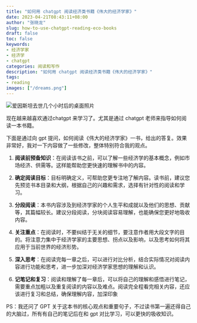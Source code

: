 ```yaml
---
title: "如何用 chatgpt 阅读经济类书籍《伟大的经济学家》"
date: 2023-04-21T08:43:11+08:00
author: "张晓龙"
slug: how-to-use-chatgpt-reading-eco-books
draft: false
toc: false
keywords: 
- 经济学家
- 经济学
- chatgpt
categories: 阅读和写作
description: "如何用 chatgpt 阅读经济类书籍《伟大的经济学家》"
tags: 
- reading
images: ["/dreams.png"]
---
```


![爱因斯坦去世几个小时后的桌面照片](https://media.techwhims.com/techwhims/2023/%E7%88%B1%E5%9B%A0%E6%96%AF%E5%9D%A6%E5%8E%BB%E4%B8%96%E5%90%8E%E5%87%A0%E4%B8%AA%E5%B0%8F%E6%97%B6%E7%9A%84%E6%A1%8C%E9%9D%A2%E7%85%A7%E7%89%87.jpeg)

现在越来越喜欢通过chatgpt 来学习了。尤其是通过 chatgpt 老师来指导如何阅读一本书籍。

下面是通过向 gpt 提问，如何阅读《伟大的经济学家》一书，给出的答复。效果非常好，我对一下内容做了一些修改，整体特别符合我的观点。

1. **阅读前预备知识**：在阅读该书之前，可以了解一些经济学的基本概念，例如市场经济、供需等。这样能帮助您更快速的理解书中的内容。

2. **确定阅读目标**：目标明确定义，可帮助您更专注地了解内容。读书前，建议您先预览书本目录和大纲，根据自己的兴趣和需求，选择有针对性的阅读和学习。

3. **分段阅读**：本书内容涉及到经济学家的个人生平和成就以及他们的思想、贡献等，其篇幅较长。建议分段阅读，分块阅读容易理解，也能确保您更好地吸收内容。

4. **关注重点**：在阅读时，不要纠结于无关的细节，要注意作者用大段文字的目的。将注意力集中于经济学家的主要思想、拐点以及影响，以及思考如何将其应用于当前世界的经济形势。

5. **深入思考**：在阅读完每一章之后，可以进行对比分析，结合实际情况对阅读内容进行功能和思考，进一步加深对经济学家思想的理解和认识。

6. **记笔记和复习**：阅读和理解了每一章后，可以将自己的理解和感悟进行笔记，需要重点加粗以及重复阅读的内容以及难点。阅读完全程看完相关内容，还应该进行复习和总结，确保理解内容，加深印象

PS：我还问了 GPT 关于这本书的核心观点和重要句子，不过读书第一遍还得自己的大脑过，所有有自己的笔记后在和 gpt 对比学习，可以更快的吸收知识。
